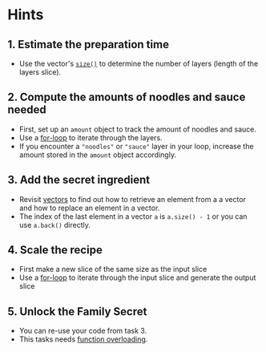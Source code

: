 # Hints

## 1. Estimate the preparation time

- Use the vector's [`size()`][size-func] to determine the number of layers (length of the layers slice).

## 2. Compute the amounts of noodles and sauce needed

- First, set up an `amount` object to track the amount of noodles and sauce.
- Use a [for-loop][for-loop] to iterate through the layers.
- If you encounter a `"noodles"` or `"sauce"` layer in your loop, increase the amount stored in the `amount` object accordingly.

## 3. Add the secret ingredient

- Revisit [vectors][concept-vector] to find out how to retrieve an element from a a vector and how to replace an element in a vector.
- The index of the last element in a vector `a` is `a.size() - 1` or you can use `a.back()` directly.

## 4. Scale the recipe

- First make a new slice of the same size as the input slice
- Use a [for-loop][for-loop] to iterate through the input slice and generate the output slice

## 5. Unlock the Family Secret

- You can re-use your code from task 3.
- This tasks needs [function overloading][function overloading].

[size-func]: https://en.cppreference.com/w/cpp/container/vector/size
[concept-vector]: https://exercism.org/tracks/cpp/concepts/vector-arrays
[for-loop]: https://exercism.org/tracks/cpp/concepts/loops
[function overloading]: https://www.learncpp.com/cpp-tutorial/introduction-to-function-overloading/
